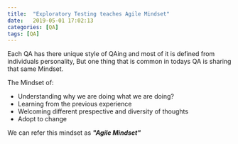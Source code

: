 ```yaml
---
title:  "Exploratory Testing teaches Agile Mindset"
date:   2019-05-01 17:02:13
categories: [QA]
tags: [QA]
---
```

Each QA has there unique style of QAing and most of it is defined from individuals personality, But one thing that is common in todays QA is sharing that same Mindset. 

The Mindset of:
- Understanding why we are doing what we are doing?
- Learning from the previous experience
- Welcoming different prespective and diversity of thoughts
- Adopt to change

We can refer this mindset as ***"Agile Mindset"***
